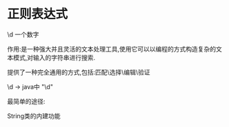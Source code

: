# 正则表达式

\d 一个数字

作用:是一种强大并且灵活的文本处理工具,使用它可以以编程的方式构造复杂的文本模式,对输入的字符串进行搜索.  

提供了一种完全通用的方式,包括:匹配\选择\编辑\验证

\d  -> java中 "\\d"

最简单的途径:

String类的内建功能

